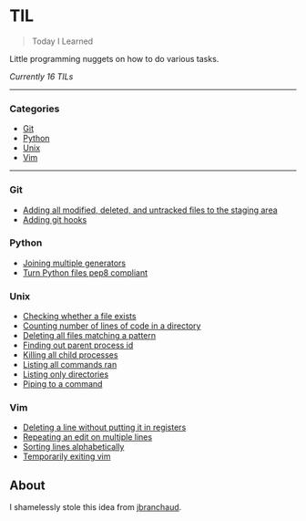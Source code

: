 # TIL

> Today I Learned

Little programming nuggets on how to do various tasks.

*Currently 16 TILs*

---

### Categories

* [Git](#git)
* [Python](#python)
* [Unix](#unix)
* [Vim](#vim)

---

### Git

- [Adding all modified, deleted, and untracked files to the staging area](git/take-all-changes.md)
- [Adding git hooks](git/add-git-hooks.md)

### Python

- [Joining multiple generators](python/join-iterables.md)
- [Turn Python files pep8 compliant](python/auto-pep8.md)

### Unix

- [Checking whether a file exists](unix/file-exists-check.md)
- [Counting number of lines of code in a directory](unix/amount-of-code.md)
- [Deleting all files matching a pattern](unix/delete-all-files-by-pattern.md)
- [Finding out parent process id](unix/parent-pid.md)
- [Killing all child processes](unix/kill-all-child-processes.md)
- [Listing all commands ran](unix/command-history.md)
- [Listing only directories](unix/ls-directories.md)
- [Piping to a command](unix/xargs.md)

### Vim

- [Deleting a line without putting it in registers](vim/delete-without-overwriting-registers.md)
- [Repeating an edit on multiple lines](vim/repeat-edit.md)
- [Sorting lines alphabetically](vim/sort-lines.md)
- [Temporarily exiting vim](vim/temporarily-exit-vim.md)

## About

I shamelessly stole this idea from
[jbranchaud](https://github.com/jbranchaud).
